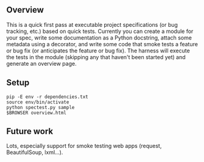 ## Overview ##

This is a quick first pass at executable project specifications (or bug
tracking, etc.) based on quick tests. Currently you can create a module for
your spec, write some documentation as a Python docstring, attach some metadata
using a decorator, and write some code that smoke tests a feature or bug fix
(or anticipates the feature or bug fix). The harness will execute the tests in
the module (skipping any that haven't been started yet) and generate an
overview page.


## Setup ##

    pip -E env -r dependencies.txt
    source env/bin/activate
    python spectest.py sample
    $BROWSER overview.html


## Future work ##

Lots, especially support for smoke testing web apps (request, BeautifulSoup,
lxml...).
